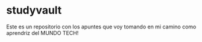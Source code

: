 # studyvault
Este es un repositorio con los apuntes que voy tomando en mi camino como aprendriz del MUNDO TECH!
